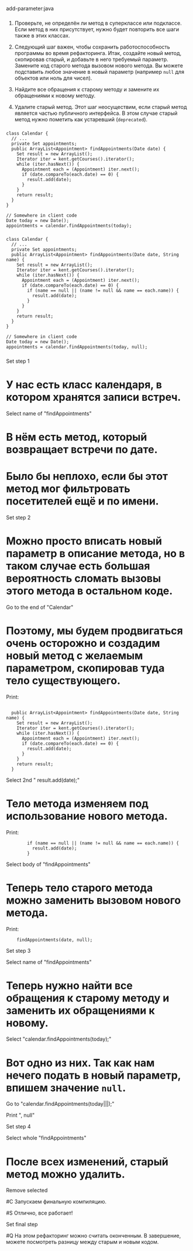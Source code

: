 add-parameter:java

###

1. Проверьте, не определён ли метод в суперклассе или подклассе. Если метод в них присутствует, нужно будет повторить все шаги также в этих классах.

2. Следующий шаг важен, чтобы сохранить работоспособность программы во время рефакторинга. Итак, создайте новый метод, скопировав старый, и добавьте в него требуемый параметр. Замените код старого метода вызовом нового метода. Вы можете подставить любое значение в новый параметр (например <code>null</code> для объектов или ноль для чисел).

3. Найдите все обращения к старому методу и замените их обращениями к новому методу.

4. Удалите старый метод. Этот шаг неосуществим, если старый метод является частью публичного интерфейса. В этом случае старый метод нужно пометить как устаревший (<code>deprecated</code>).



###

```
class Calendar {
  // ...
  private Set appointments;
  public ArrayList<Appointment> findAppointments(Date date) {
    Set result = new ArrayList();
    Iterator iter = kent.getCourses().iterator();
    while (iter.hasNext()) {
      Appointment each = (Appointment) iter.next();
      if (date.compareTo(each.date) == 0) {
        result.add(date);
      }
    }
    return result;
  }
}

// Somewhere in client code
Date today = new Date();
appointments = calendar.findAppointments(today);
```

###

```
class Calendar {
  // ...
  private Set appointments;
  public ArrayList<Appointment> findAppointments(Date date, String name) {
    Set result = new ArrayList();
    Iterator iter = kent.getCourses().iterator();
    while (iter.hasNext()) {
      Appointment each = (Appointment) iter.next();
      if (date.compareTo(each.date) == 0) {
        if (name == null || (name != null && name == each.name)) {
          result.add(date);
        }
      }
    }
    return result;
  }
}

// Somewhere in client code
Date today = new Date();
appointments = calendar.findAppointments(today, null);
```

###

Set step 1

# У нас есть класс календаря, в котором хранятся записи встреч.

Select name of "findAppointments"

# В нём есть метод, который возвращает встречи по дате.

# Было бы неплохо, если бы этот метод мог фильтровать посетителей ещё и по имени.

Set step 2

# Можно просто вписать новый параметр в описание метода, но в таком случае есть большая вероятность сломать вызовы этого метода в остальном коде.

Go to the end of "Calendar"

# Поэтому, мы будем продвигаться очень осторожно и создадим новый метод с желаемым параметром, скопировав туда тело существующего.

Print:
```

  public ArrayList<Appointment> findAppointments(Date date, String name) {
    Set result = new ArrayList();
    Iterator iter = kent.getCourses().iterator();
    while (iter.hasNext()) {
      Appointment each = (Appointment) iter.next();
      if (date.compareTo(each.date) == 0) {
        result.add(date);
      }
    }
    return result;
  }
```

Select 2nd "        result.add(date);"

# Тело метода изменяем под использование нового метода.

Print:
```
        if (name == null || (name != null && name == each.name)) {
          result.add(date);
        }
```

Select body of "findAppointments"

# Теперь тело старого метода можно заменить вызовом нового метода.

Print:
```
    findAppointments(date, null);
```

Set step 3

Select name of "findAppointments"

# Теперь нужно найти все обращения к старому методу и заменить их обращениями к новому.

Select "calendar.findAppointments(today);"

# Вот одно из них. Так как нам нечего подать в новый параметр, впишем значение <code>null</code>.

Go to "calendar.findAppointments(today|||);"

Print ", null"

Set step 4

Select whole "findAppointments"

# После всех изменений, старый метод можно удалить.

Remove selected

#C Запускаем финальную компиляцию.

#S Отлично, все работает!

Set final step

#Q На этом рефакторинг можно считать оконченным. В завершение, можете посмотреть разницу между старым и новым кодом.
